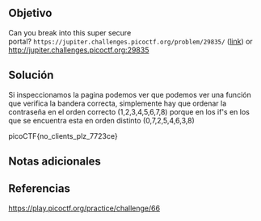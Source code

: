 ## Objetivo
Can you break into this super secure portal? `https://jupiter.challenges.picoctf.org/problem/29835/` ([link](https://jupiter.challenges.picoctf.org/problem/29835/)) or http://jupiter.challenges.picoctf.org:29835

## Solución 
Si inspeccionamos la pagina podemos ver que podemos ver una función que verifica la bandera correcta, simplemente hay que ordenar la contraseña en el orden correcto (1,2,3,4,5,6,7,8) porque en los if's en los que se encuentra esta en orden distinto (0,7,2,5,4,6,3,8)

picoCTF{no_clients_plz_7723ce}

## Notas adicionales
## Referencias
https://play.picoctf.org/practice/challenge/66
